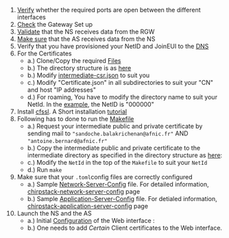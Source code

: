  1. [Verify] whether the required ports are open between the different interfaces  
 2. [Check] the Gateway Set up 
 3. [Validate] that the NS receives data from the RGW 
 4. [Make sure]  that the AS receives data from the NS  
 5. Verify that you have provisioned your NetID and JoinEUI to the [DNS] 
 6. For the Certificates
    * a.) Clone/Copy the required [Files] 
    * b.) The directory structure is as [here]
    * b.) Modify [intermediate-csr.json]  to suit you
    * c.) Modify "Certificate.json" in all subdirectories to suit your "CN" and host "IP addresses"
    * d.) For roaming, You have to modify the directory name to suit your NetId. In the [example], the NetID is "000000"
 7. Install [cfssl]. A Short installation [tutorial]
 8. Following has to done to run the [Makefile]
    * a.) Request your intermediate public and private certificate by sending mail to `"sandoche.balakrichenan@afnic.fr"` AND `"antoine.bernard@afnic.fr"`
    * b.) Copy the intermediate public and private certificate to the intermediate directory as specified in the directory structure as [here]: 
    * c.) Modify the `NetId` in the top of the `Makefile` to suit your `NetId`
    * d.) Run `make`
 9. Make sure that your `.toml`config files are correctly configured
    * a.) Sample [Network-Server-Config] file. For detailed information, [chirpstack-network-server-config] page
    * b.) Sample [Application-Server-Config] file. For detialed information, [chirpstack-application-server-config] page
10. Launch the NS and the AS 
    * a.) Initial [Configuration] of the Web interface : 
    * b.) One needs to add *Certain* Client certificates to the Web interface. 


[Verify]: https://github.com/AFNIC/IoTRoam-Tutorial/blob/master/Architecture.md
[Check]: https://github.com/AFNIC/IoTRoam-Tutorial/blob/master/Gateway-Setup.md#Post-Sanity-check
[Validate]: https://github.com/AFNIC/IoTRoam-Tutorial/blob/master/NetworkServer-Server-Setup.md#post-sanity-check-from-rgw-ns-setup
[Make sure]: https://github.com/AFNIC/IoTRoam-Tutorial/blob/master/ApplicationServer-Setup.md#post-sanity-check-from-rgw-ns-as-setup
[DNS]: https://github.com/AFNIC/IoTRoam-Tutorial/blob/master/DNS-Setup.md#how-to-provision-netids-and-joineuis-in-the-dns-for-otaa-and-roaming
[Files]: https://github.com/AFNIC/IoTRoam-Tutorial/tree/master/certificates
[here]: https://github.com/AFNIC/IoTRoam-Tutorial/blob/master/Certificates-Tutorial.md#directory-structure
[intermediate-csr.json]: https://github.com/AFNIC/IoTRoam-Tutorial/blob/master/certificates/config/intermediate-csr.json 
[example]: https://github.com/AFNIC/IoTRoam-Tutorial/tree/master/certificates/config/network-server/roaming/000000
[cfssl]: https://blog.cloudflare.com/introducing-cfssl/
[tutorial]: https://computingforgeeks.com/how-to-install-cloudflare-cfssl-on-linux-macos/
[Makefile]: https://github.com/AFNIC/IoTRoam-Tutorial/edit/master/certificates/Makefile
[Network-Server-Config]: https://github.com/AFNIC/IoTRoam-Tutorial/blob/master/Server-Config-Files/chirpstack-network-server.toml
[chirpstack-network-server-config]: https://www.chirpstack.io/network-server/install/config/
[Application-Server-Config]: https://github.com/AFNIC/IoTRoam-Tutorial/blob/master/Server-Config-Files/chirpstack-application-server.toml
[chirpstack-application-server-config]: https://www.chirpstack.io/application-server/install/config/
[Configuration]: [https://github.com/AFNIC/IoTRoam-Tutorial/blob/master/ApplicationServer-Setup.md#web-interface-setup]
